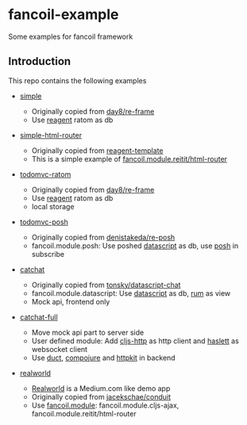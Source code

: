 # fancoil-example

Some examples for fancoil framework

## Introduction

This repo contains the following examples

- [simple] 
    - Originally copied from [day8/re-frame]
    - Use [reagent] ratom as db

- [simple-html-router]
	- Originally copied from [reagent-template]
	- This is a simple example of [fancoil.module.reitit/html-router]

- [todomvc-ratom]
	- Originally copied from [day8/re-frame]
	- Use [reagent] ratom as db
	- local storage

- [todomvc-posh]
	- Originally copied from [denistakeda/re-posh]
	- fancoil.module.posh: Use poshed [datascript] as db, use [posh] in subscribe

- [catchat]
	- Originally copied from [tonsky/datascript-chat]
	- fancoil.module.datascript: Use [datascript] as db, [rum] as view
    - Mock api, frontend only

- [catchat-full]
	- Move mock api part to server side
	- User defined module: Add [cljs-http] as http client and [haslett] as websocket client
	- Use [duct], [compojure] and [httpkit] in backend

- [realworld]
	- [Realworld] is a Medium.com like demo app
	- Originally copied from [jacekschae/conduit]
	- Use [fancoil.module]: fancoil.module.cljs-ajax, fancoil.module.reitit/html-router


[simple-html-router]:https://github.com/itarck/fancoil-example/tree/main/simple_html_router
[reagent-template]:https://github.com/reagent-project/reagent-template
[fancoil.module.reitit/html-router]:https://github.com/itarck/fancoil.module/tree/main/src/main/fancoil/module

[realworld]:https://github.com/itarck/fancoil-example/tree/main/realworld
[Realworld]:https://github.com/gothinkster/realworld
[jacekschae/conduit]:https://github.com/jacekschae/conduit
[fancoil.module]:https://github.com/itarck/fancoil.module/tree/main/src/main/fancoil/module

[day8/re-frame]:https://github.com/day8/re-frame/tree/master/examples
[denistakeda/re-posh]:https://github.com/denistakeda/re-posh/tree/master/examples/todomvc
[tonsky/datascript-chat]:https://github.com/tonsky/datascript-chat
[reagent]:https://github.com/reagent-project/reagent
[posh]:https://github.com/denistakeda/posh
[datascript]:https://github.com/tonsky/datascript
[rum]:https://github.com/tonsky/rum
[cljs-http]:https://github.com/r0man/cljs-http
[haslett]:https://github.com/weavejester/haslett
[duct]:https://github.com/duct-framework/duct
[compojure]:https://github.com/weavejester/compojure
[httpkit]:https://github.com/http-kit/http-kit
[simple]:https://github.com/itarck/fancoil-example/tree/main/simple
[todomvc-ratom]:https://github.com/itarck/fancoil-example/tree/main/todomvc-ratom
[todomvc-posh]:https://github.com/itarck/fancoil-example/tree/main/todomvc-posh
[catchat]:https://github.com/itarck/fancoil-example/tree/main/catchat
[catchat-full]:https://github.com/itarck/fancoil-example/tree/main/catchat-full
